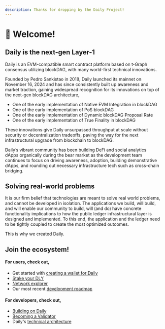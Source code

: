 ```yaml
---
description: Thanks for dropping by the Daily Project!
---
```


# 👋 Welcome!

## Daily is the next-gen Layer-1

Daily is an EVM-compatible smart contract platform based on t-Graph consensus utilizing blockDAG, with many world-first technical innovations.&#x20;

Founded by Pedro Sankistao in 2018, Daily launched its mainnet on November 16, 2024 and has since consistently built up awareness and market traction, gaining widespread recognition for its innovations on top of the next-gen blockDAG architecture,&#x20;

* One of the early implementation of Native EVM Integration in blockDAG
* One of the early implementation of  PoS blockDAG
* One of the early implementation of  Dynamic blockDAG Proposal Rate
* One of the early implementation of  True Finality in blockDAG

These innovations give Daily unsurpassed throughput at scale without security or decentralization tradeoffs, paving the way for the next infrastructural upgrade from blockchain to blockDAG.&#x20;

Daily’s vibrant community has been building DeFi and social analytics dApps organically during the bear market as the development team continues to focus on driving awareness, adoption, building demonstrative dApps, and rounding out necessary infrastructure tech such as cross-chain bridging.&#x20;

##

## Solving real-world problems

It is our firm belief that technologies are meant to solve real world problems, and cannot be developed in isolation. The applications we build, will build, and will enable our community to build, will (and do) have concrete functionality implications to how the public ledger infrastructural layer is designed and implemented. To this end, the application and the ledger need to be tightly coupled to create the most optimized outcomes.

This is why we created Daily.&#x20;



## Join the ecosystem!&#x20;

#### For users, check out,&#x20;

* Get started with [creating a wallet for Daily](wallet/)&#x20;
* [Stake your DLY](staking/)
* [Network explorer](https://explorer.mainnet.dailycrypto.me/)&#x20;
* Our most recent [development roadmap](roadmap.md)

#### For developers, check out,&#x20;

* [Building on Daily](develop/start-building-on-daily.md)
* [Becoming a Validator](become-a-validator/)&#x20;
* Daily's [technical architecture](tech-whitepaper/daily-architecture.md)

